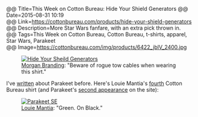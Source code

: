 @@ Title=This Week on Cotton Bureau: Hide Your Shield Generators
@@ Date=2015-08-31 10:19  
@@ Link=https://cottonbureau.com/products/hide-your-shield-generators  
@@ Description=More Star Wars fanfare, with an extra pick thrown in.  
@@ Tags=This Week on Cotton Bureau, Cotton Bureau, t-shirts, apparel, Star Wars, Parakeet  
@@ Image=https://cottonbureau.com/img/products/6422_jblV_2400.jpg  

<figure>
	<a class="nohover" href="https://cottonbureau.com/products/hide-your-shield-generators">
		<img src="http://d.pr/i/1gDMd+" alt="Hide Your Sheild Generators">
	</a>
	<figcaption><a href="http://twitter.com/morganbranding">Morgan Branding</a>: "Beware of rogue tow cables when wearing this shirt."</figcaption>
</figure>

I've [written][theoveranalyzed] about Parakeet before. Here's Louie Mantia's [fourth][cottonbureau] Cotton Bureau shirt (and Parakeet's [second appearance][cottonbureau 2] on the site):

<figure>
	<a class="nohover" href="https://cottonbureau.com/products/parakeet-se">
		<img src="https://cottonbureau.com/img/products/6432_MZJr_2400.jpg" alt="Parakeet SE">
	</a>
	<figcaption><a href="http://twitter.com/mantia">Louie Mantia</a>: "Green. On Black."</figcaption>
</figure>

[cottonbureau]: https://cottonbureau.com/people/louie-mantia
[cottonbureau 2]: https://cottonbureau.com/products/parakeet
[theoveranalyzed]: /2015/8/25/parakeet-website